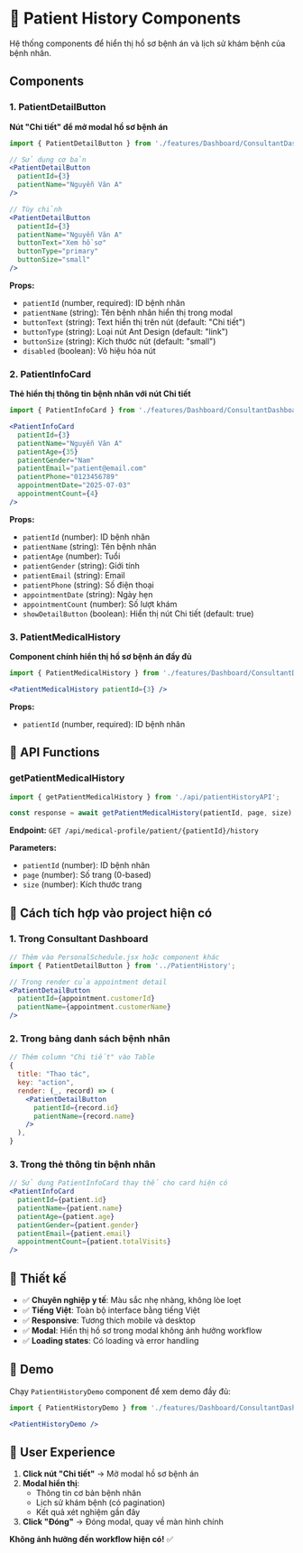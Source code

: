 # 🏥 Patient History Components

Hệ thống components để hiển thị hồ sơ bệnh án và lịch sử khám bệnh của bệnh nhân.

## Components

### 1. PatientDetailButton
**Nút "Chi tiết" để mở modal hồ sơ bệnh án**

```jsx
import { PatientDetailButton } from './features/Dashboard/ConsultantDashboard/PatientHistory';

// Sử dụng cơ bản
<PatientDetailButton 
  patientId={3}
  patientName="Nguyễn Văn A"
/>

// Tùy chỉnh
<PatientDetailButton 
  patientId={3}
  patientName="Nguyễn Văn A"
  buttonText="Xem hồ sơ"
  buttonType="primary"
  buttonSize="small"
/>
```

**Props:**
- `patientId` (number, required): ID bệnh nhân
- `patientName` (string): Tên bệnh nhân hiển thị trong modal
- `buttonText` (string): Text hiển thị trên nút (default: "Chi tiết")
- `buttonType` (string): Loại nút Ant Design (default: "link")
- `buttonSize` (string): Kích thước nút (default: "small")
- `disabled` (boolean): Vô hiệu hóa nút

### 2. PatientInfoCard
**Thẻ hiển thị thông tin bệnh nhân với nút Chi tiết**

```jsx
import { PatientInfoCard } from './features/Dashboard/ConsultantDashboard/PatientHistory';

<PatientInfoCard
  patientId={3}
  patientName="Nguyễn Văn A"
  patientAge={35}
  patientGender="Nam"
  patientEmail="patient@email.com"
  patientPhone="0123456789"
  appointmentDate="2025-07-03"
  appointmentCount={4}
/>
```

**Props:**
- `patientId` (number): ID bệnh nhân
- `patientName` (string): Tên bệnh nhân
- `patientAge` (number): Tuổi
- `patientGender` (string): Giới tính
- `patientEmail` (string): Email
- `patientPhone` (string): Số điện thoại
- `appointmentDate` (string): Ngày hẹn
- `appointmentCount` (number): Số lượt khám
- `showDetailButton` (boolean): Hiển thị nút Chi tiết (default: true)

### 3. PatientMedicalHistory
**Component chính hiển thị hồ sơ bệnh án đầy đủ**

```jsx
import { PatientMedicalHistory } from './features/Dashboard/ConsultantDashboard/PatientHistory';

<PatientMedicalHistory patientId={3} />
```

**Props:**
- `patientId` (number, required): ID bệnh nhân

## 🔧 API Functions

### getPatientMedicalHistory
```jsx
import { getPatientMedicalHistory } from './api/patientHistoryAPI';

const response = await getPatientMedicalHistory(patientId, page, size);
```

**Endpoint:** `GET /api/medical-profile/patient/{patientId}/history`

**Parameters:**
- `patientId` (number): ID bệnh nhân
- `page` (number): Số trang (0-based)
- `size` (number): Kích thước trang

## 🎯 Cách tích hợp vào project hiện có

### 1. Trong Consultant Dashboard
```jsx
// Thêm vào PersonalSchedule.jsx hoặc component khác
import { PatientDetailButton } from '../PatientHistory';

// Trong render của appointment detail
<PatientDetailButton 
  patientId={appointment.customerId}
  patientName={appointment.customerName}
/>
```

### 2. Trong bảng danh sách bệnh nhân
```jsx
// Thêm column "Chi tiết" vào Table
{
  title: "Thao tác",
  key: "action",
  render: (_, record) => (
    <PatientDetailButton 
      patientId={record.id}
      patientName={record.name}
    />
  ),
}
```

### 3. Trong thẻ thông tin bệnh nhân
```jsx
// Sử dụng PatientInfoCard thay thế cho card hiện có
<PatientInfoCard
  patientId={patient.id}
  patientName={patient.name}
  patientAge={patient.age}
  patientGender={patient.gender}
  patientEmail={patient.email}
  appointmentCount={patient.totalVisits}
/>
```

## 🎨 Thiết kế

- ✅ **Chuyên nghiệp y tế**: Màu sắc nhẹ nhàng, không lòe loẹt
- ✅ **Tiếng Việt**: Toàn bộ interface bằng tiếng Việt
- ✅ **Responsive**: Tương thích mobile và desktop
- ✅ **Modal**: Hiển thị hồ sơ trong modal không ảnh hưởng workflow
- ✅ **Loading states**: Có loading và error handling

## 🚀 Demo

Chạy `PatientHistoryDemo` component để xem demo đầy đủ:

```jsx
import { PatientHistoryDemo } from './features/Dashboard/ConsultantDashboard/PatientHistory';

<PatientHistoryDemo />
```

## 📱 User Experience

1. **Click nút "Chi tiết"** → Mở modal hồ sơ bệnh án
2. **Modal hiển thị**:
   - Thông tin cơ bản bệnh nhân
   - Lịch sử khám bệnh (có pagination)
   - Kết quả xét nghiệm gần đây
3. **Click "Đóng"** → Đóng modal, quay về màn hình chính

**Không ảnh hưởng đến workflow hiện có!** ✅
